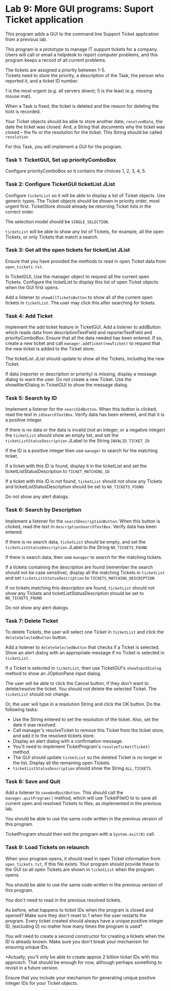 # Lab 9: More GUI programs:  Suport Ticket application

This program adds a GUI to the command line Support Ticket application from a previous lab.

This program is a prototype to manage IT support tickets for a company. Users will call or email a helpdesk to report computer problems, and this program keeps a record of all current problems. 

The tickets are assigned a priority between 1-5.   
Tickets need to store the priority, a description of the Task, the person who reported it, and a ticket ID number.

1 is the most urgent (e.g. all servers down); 5 is the least (e.g. missing mouse mat). 

When a Task is fixed, the ticket is deleted and the reason for deleting the tickt is recorded. 

Your Ticket objects should be able to store another date; `resolvedDate`, the date the ticket was closed.
And, a String that documents why the ticket was closed – the fix or the resolution for the ticket. This String should be called `resolution`

For this Task, you will implement a GUI for the program. 

### Task 1: TicketGUI, Set up priorityComboBox

Configure priorityComboBox so it contains the choices 1, 2, 3, 4, 5.

### Task 2: Configure TicketGUI ticketList JList

Configure `ticketList` so it will be able to display a list of Ticket objects. Use generic types. The Ticket objects should be shown in priority order, most urgent first. TicketStore should already be returning Ticket lists in the correct order.

The selection model should be `SINGLE_SELECTION`.

`ticketList` will be able to show any list of Tickets, for example, all the open Tickets, or only Tickets that match a search.

### Task 3: Get all the open tickets for ticketList JList

Ensure that you have provided the methods to read in open Ticket data from `open_tickets.txt`. 

In TicketGUI, Use the manager object to request all the current open Tickets.
Configure the ticketList to display this list of open Ticket objects when the GUI first opens.


Add a listener to `showAllTicketsButton` to show all of the current open tickets in `ticketList`.  The user may click this after searching for tickets. 
 
### Task 4: Add Ticket

Implement the add ticket feature in TicketGUI. Add a listener to addButton which reads data from 
descriptionTextField and reporterTextField and priorityComboBox.  Ensure that all the data needed has been entered.   If so, create a new ticket and call `manager.addTicket(newTicket)` to request that the new ticket is added to the Ticket store. 

The ticketList JList should update to show all the Tickets, including the new Ticket. 

If data (reporter or description or priority) is missing, display a message dialog to warn the user. Do not create a new Ticket. 
Use the showAlertDialog in TicketGUI to show the message dialog. 
 
### Task 5: Search by ID

Implement a listener for the `searchIdButton`. When this button is clicked, read the text in `idSearchTextBox`. Verify data has been entered, and that it is a positive integer. 

If there is no data or the data is invalid (not an integer, or a negative integer) the `ticketList` should show an empty list, and set the `ticketListStatusDescription` JLabel to the String `INVALID_TICKET_ID`

If the ID is a positive integer then use `manager` to search for the matching ticket.

If a ticket with this ID is found, display it in the ticketList and set the ticketListStatusDescription to `TICKET_MATCHING_ID`

If a ticket with this ID is not found, `ticketList` should not show any Tickets and ticketListStatusDescription should be set to `NO_TICKETS_FOUND`

Do not show any alert dialogs. 

### Task 6: Search by Description

Implement a listener for the `searchDescriptionButton`. When this button is clicked, read the text in `descriptionSearchTextBox`. Verify data has been entered.

If there is no search data, `ticketList` should be empty, and set the `ticketListStatusDescription` JLabel to the String `NO_TICKETS_FOUND`

If there is search data, then use `manager` to search for the matching tickets.

If a tickets containing the description are found (remember the search should not be case sensitive), display all the matching Tickets in `ticketList` and set `ticketListStatusDescription` to `TICKETS_MATCHING_DESCRIPTION`

If no tickets matching this description are found, `ticketList` should not show any Tickets and ticketListStatusDescription should be set to `NO_TICKETS_FOUND`

Do not show any alert dialogs. 

### Task 7: Delete Ticket

To delete Tickets, the user will select one Ticket in `ticketList` and click the `deleteSelectedButton` button.

Add a listener to `deleteSelectedButton` that checks if a Ticket is selected. Show an alert dialog with an appropriate message if no Ticket is selected in `ticketList`.

If a Ticket is selected in `ticketList`, then use TicketGUI's `showInputDialog` method to show an JOptionPane input dialog. 

The user will be able to click the Cancel button, if they don't want to delete/resolve the ticket. You should not delete the selected Ticket. The `ticketList` should not change.

Or, the user will type in a resolution String and click the OK button. Do the following tasks:

* Use the String entered to set the resolution of the ticket. Also, set the date it was resolved. 
* Call manager's resolveTicket to remove this Ticket from the ticket store, and add it to the resolved tickets store. 
* Display an alert dialog with a confirmation message. 
* You'll need to implement TicketProgram's `resolveTicket(Ticket)` method.
* The GUI should update `ticketList` so the deleted Ticket is no longer in the list. Display all the remaining open Tickets. 
* `ticketListStatusDescription` should show the String `ALL_TICKETS`. 

### Task 8: Save and Quit 

Add a listener to `saveAndQuitButton`. This should call the `manager.quitProgram()` method, which will use TicketFileIO to to save all current open and resolved Tickets to files, as implemented in the previous lab.

You should be able to use the same code written in the previous version of this program.

 TicketProgram should then exit the program with a `System.exit(0)` call.

### Task 9: Load Tickets on relaunch

When your program opens, it should read in open Ticket information from `open_tickets.txt`, if this file exists. Your program should provide these to the GUI so all open Tickets are shown in `ticketList` when the program opens. 

You should be able to use the same code written in the previous version of this program.

You don't need to read in the previous resolved tickets. 

As before, what happens to ticket IDs when the program is closed and opened? Make sure they don't reset to 1 when the user restarts the program. Every ticket created should always have a unique positive integer ID, (excluding 0) no matter how many times the program is used*. 

You will need to create a second constructor for creating a tickets when the ID is already known. Make sure you don't break your mechanism for ensuring unique IDs. 

*Actually, you'll only be able to create approx 2 billion ticket IDs with this approach. That should be enough for now, although perhaps something to revisit in a future version.

Ensure that you include your mechanism for generating unique positive integer IDs for your Ticket objects. 
